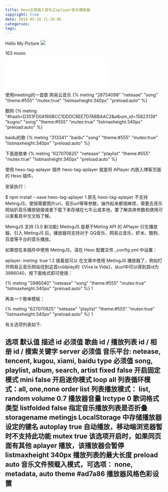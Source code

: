 ```yaml
---
title: Hexo主题插入音乐之aplayer音乐播放器
copyright: true
date: 2019-05-28 21:39:08
categories:
tags:
---
```




Hello My Picture
![](https://i.loli.net/2019/05/28/5ced5141f25fa18202.jpg)


163 music

<iframe frameborder="no" border="0" marginwidth="0" marginheight="0" width=330 height=86 src="//music.163.com/outchain/player?type=2&id=1352962983&auto=1&height=66"></iframe>


使用meeting的一首歌
网易云音乐
{% meting "28754098" "netease" "song" "theme:#555" "mutex:true" "listmaxheight:340px" "preload:auto" %}

酷狗
{% meting "#hash=D351FD0A166BCC1DDDC8EE7D7ABBAAC2&album_id=15823139" "kugou" "song" "theme:#555" "mutex:true" "listmaxheight:340px" "preload:auto" %}

baidu的歌
{% meting "313341" "baidu" "song" "theme:#555" "mutex:true" "listmaxheight:340px" "preload:auto" %}

下面是歌单
{% meting "627070825" "netease" "playlist" "theme:#555" "mutex:true" "listmaxheight:340px" "preload:auto" %}


使用 hexo-tag-aplayer 插件
hexo-tag-aplayer 就是将 APlayer 内嵌入博客页面的 Hexo 插件。

安装执行：

$ npm install --save hexo-tag-aplayer
1
原先 hexo-tag-aplayer 不支持 MetingJS，使得需要图片url，音乐url等等参数，操作起来都很麻烦，需要去音乐网站扒音乐播放链接或者下载下来存储在七牛云或本地，要了解具体参数和使用可以查看其中文文档了解。

MeingJS 支持 (3.0 新功能)
MetingJS 是基于Meting API 的 APlayer 衍生播放器，引入 MetingJS 后，播放器将支持对于 QQ音乐、网易云音乐、虾米、酷狗、百度等平台的音乐播放。

如果想在本插件中使用 MetingJS，请在 Hexo 配置文件 _config.yml 中设置：

aplayer:
  meting: true
1
2
接着就可以 在文章中使用 MetingJS 播放器了，例如打开网易云音乐网站找到这首coldplay的《Viva la Vida》，从url中可以得到其id为3986040，按下面格式即可使用：

{% meting "3986040" "netease" "song" "theme:#555" "mutex:true" "listmaxheight:340px" "preload:auto" %}
1
​

再来一个歌单模板：

{% meting "627070825" "netease" "playlist" "theme:#555" "mutex:true" "listmaxheight:340px" "preload:auto" %}
1
​

有关选项列表如下:

选项	默认值	描述
id	必须值	歌曲 id / 播放列表 id / 相册 id / 搜索关键字
server	必须值	音乐平台: netease, tencent, kugou, xiami, baidu
type	必须值	song, playlist, album, search, artist
fixed	false	开启固定模式
mini	false	开启迷你模式
loop	all	列表循环模式：all, one,none
order	list	列表播放模式： list, random
volume	0.7	播放器音量
lrctype	0	歌词格式类型
listfolded	false	指定音乐播放列表是否折叠
storagename	metingjs	LocalStorage 中存储播放器设定的键名
autoplay	true	自动播放，移动端浏览器暂时不支持此功能
mutex	true	该选项开启时，如果同页面有其他 aplayer 播放，该播放器会暂停
listmaxheight	340px	播放列表的最大长度
preload	auto	音乐文件预载入模式，可选项： none, metadata, auto
theme	#ad7a86	播放器风格色彩设置
--------------------- 